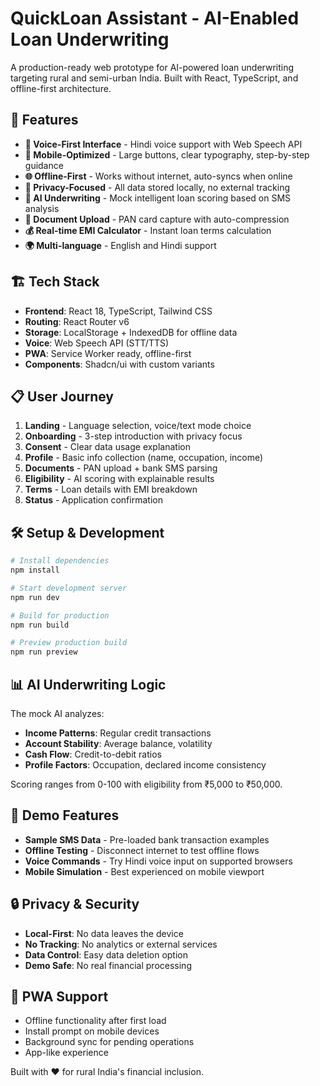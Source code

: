 # QuickLoan Assistant - AI-Enabled Loan Underwriting

A production-ready web prototype for AI-powered loan underwriting targeting rural and semi-urban India. Built with React, TypeScript, and offline-first architecture.

## 🚀 Features

- **🎤 Voice-First Interface** - Hindi voice support with Web Speech API
- **📱 Mobile-Optimized** - Large buttons, clear typography, step-by-step guidance
- **🌐 Offline-First** - Works without internet, auto-syncs when online
- **🔐 Privacy-Focused** - All data stored locally, no external tracking
- **🤖 AI Underwriting** - Mock intelligent loan scoring based on SMS analysis
- **📄 Document Upload** - PAN card capture with auto-compression
- **💰 Real-time EMI Calculator** - Instant loan terms calculation
- **🌍 Multi-language** - English and Hindi support

## 🏗️ Tech Stack

- **Frontend**: React 18, TypeScript, Tailwind CSS
- **Routing**: React Router v6
- **Storage**: LocalStorage + IndexedDB for offline data
- **Voice**: Web Speech API (STT/TTS)
- **PWA**: Service Worker ready, offline-first
- **Components**: Shadcn/ui with custom variants

## 📋 User Journey

1. **Landing** - Language selection, voice/text mode choice
2. **Onboarding** - 3-step introduction with privacy focus
3. **Consent** - Clear data usage explanation
4. **Profile** - Basic info collection (name, occupation, income)
5. **Documents** - PAN upload + bank SMS parsing
6. **Eligibility** - AI scoring with explainable results
7. **Terms** - Loan details with EMI breakdown
8. **Status** - Application confirmation

## 🛠️ Setup & Development

```bash
# Install dependencies
npm install

# Start development server
npm run dev

# Build for production
npm run build

# Preview production build
npm run preview
```

## 📊 AI Underwriting Logic

The mock AI analyzes:
- **Income Patterns**: Regular credit transactions
- **Account Stability**: Average balance, volatility
- **Cash Flow**: Credit-to-debit ratios
- **Profile Factors**: Occupation, declared income consistency

Scoring ranges from 0-100 with eligibility from ₹5,000 to ₹50,000.

## 🎯 Demo Features

- **Sample SMS Data** - Pre-loaded bank transaction examples
- **Offline Testing** - Disconnect internet to test offline flows
- **Voice Commands** - Try Hindi voice input on supported browsers
- **Mobile Simulation** - Best experienced on mobile viewport

## 🔒 Privacy & Security

- **Local-First**: No data leaves the device
- **No Tracking**: No analytics or external services
- **Data Control**: Easy data deletion option
- **Demo Safe**: No real financial processing

## 📱 PWA Support

- Offline functionality after first load
- Install prompt on mobile devices
- Background sync for pending operations
- App-like experience

Built with ❤️ for rural India's financial inclusion.